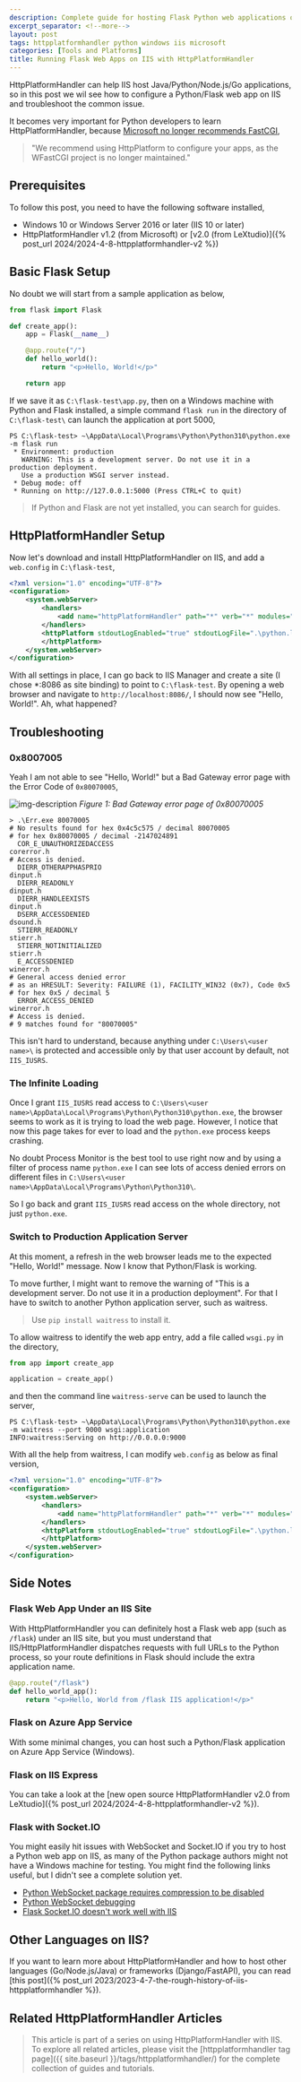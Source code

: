 ```yaml
---
description: Complete guide for hosting Flask Python web applications on IIS using HttpPlatformHandler with troubleshooting tips and production configuration
excerpt_separator: <!--more-->
layout: post
tags: httpplatformhandler python windows iis microsoft
categories: [Tools and Platforms]
title: Running Flask Web Apps on IIS with HttpPlatformHandler
---
```

HttpPlatformHandler can help IIS host Java/Python/Node.js/Go applications, so in this post we wil see how to configure a Python/Flask web app on IIS and troubleshoot the common issue.

It becomes very important for Python developers to learn HttpPlatformHandler, because [Microsoft no longer recommends FastCGI](https://docs.microsoft.com/visualstudio/python/configure-web-apps-for-iis-windows?view=vs-2022#configure-the-fastcgi-handler),

> "We recommend using HttpPlatform to configure your apps, as the WFastCGI project is no longer maintained."

<!--more-->

## Prerequisites

To follow this post, you need to have the following software installed,

* Windows 10 or Windows Server 2016 or later (IIS 10 or later)
* HttpPlatformHandler v1.2 (from Microsoft) or [v2.0 (from LeXtudio)]({% post_url 2024/2024-4-8-httpplatformhandler-v2 %})

## Basic Flask Setup

No doubt we will start from a sample application as below,

``` python
from flask import Flask

def create_app():
    app = Flask(__name__)

    @app.route("/")
    def hello_world():
        return "<p>Hello, World!</p>"

    return app
```

If we save it as `C:\flask-test\app.py`, then on a Windows machine with Python and Flask installed, a simple command `flask run` in the directory of `C:\flask-test\` can launch the application at port 5000,

``` text
PS C:\flask-test> ~\AppData\Local\Programs\Python\Python310\python.exe -m flask run
 * Environment: production
   WARNING: This is a development server. Do not use it in a production deployment.
   Use a production WSGI server instead.
 * Debug mode: off
 * Running on http://127.0.0.1:5000 (Press CTRL+C to quit)
```

> If Python and Flask are not yet installed, you can search for guides.

## HttpPlatformHandler Setup

Now let's download and install HttpPlatformHandler on IIS, and add a `web.config` in `C:\flask-test`,

``` xml
<?xml version="1.0" encoding="UTF-8"?>
<configuration>
    <system.webServer>
        <handlers>
            <add name="httpPlatformHandler" path="*" verb="*" modules="httpPlatformHandler" resourceType="Unspecified" requireAccess="Script" />
        </handlers>
        <httpPlatform stdoutLogEnabled="true" stdoutLogFile=".\python.log" startupTimeLimit="20" processPath="C:\Users\<user name>\AppData\Local\Programs\Python\Python310\python.exe" arguments="-m flask run --port %HTTP_PLATFORM_PORT%">
        </httpPlatform>
    </system.webServer>
</configuration>
```

With all settings in place, I can go back to IIS Manager and create a site (I chose *:8086 as site binding) to point to `C:\flask-test`. By opening a web browser and navigate to `http://localhost:8086/`, I should now see "Hello, World!". Ah, what happened?

## Troubleshooting

### 0x8007005
Yeah I am not able to see "Hello, World!" but a Bad Gateway error page with the Error Code of `0x80070005`,

![img-description](/images/python-access-denied.jpeg)
_Figure 1: Bad Gateway error page of 0x80070005_

``` text
> .\Err.exe 80070005
# No results found for hex 0x4c5c575 / decimal 80070005
# for hex 0x80070005 / decimal -2147024891
  COR_E_UNAUTHORIZEDACCESS                                       corerror.h
# Access is denied.
  DIERR_OTHERAPPHASPRIO                                          dinput.h
  DIERR_READONLY                                                 dinput.h
  DIERR_HANDLEEXISTS                                             dinput.h
  DSERR_ACCESSDENIED                                             dsound.h
  STIERR_READONLY                                                stierr.h
  STIERR_NOTINITIALIZED                                          stierr.h
  E_ACCESSDENIED                                                 winerror.h
# General access denied error
# as an HRESULT: Severity: FAILURE (1), FACILITY_WIN32 (0x7), Code 0x5
# for hex 0x5 / decimal 5
  ERROR_ACCESS_DENIED                                            winerror.h
# Access is denied.
# 9 matches found for "80070005"
```

This isn't hard to understand, because anything under `C:\Users\<user name>\` is protected and accessible only by that user account by default, not `IIS_IUSRS`.

### The Infinite Loading
Once I grant `IIS_IUSRS` read access to `C:\Users\<user name>\AppData\Local\Programs\Python\Python310\python.exe`, the browser seems to work as it is trying to load the web page. However, I notice that now this page takes for ever to load and the `python.exe` process keeps crashing.

No doubt Process Monitor is the best tool to use right now and by using a filter of process name `python.exe` I can see lots of access denied errors on different files in `C:\Users\<user name>\AppData\Local\Programs\Python\Python310\`.

So I go back and grant `IIS_IUSRS` read access on the whole directory, not just `python.exe`.

### Switch to Production Application Server
At this moment, a refresh in the web browser leads me to the expected "Hello, World!" message. Now I know that Python/Flask is working.

To move further, I might want to remove the warning of "This is a development server. Do not use it in a production deployment". For that I have to switch to another Python application server, such as waitress.

> Use `pip install waitress` to install it.

To allow waitress to identify the web app entry, add a file called `wsgi.py` in the directory,

``` python
from app import create_app

application = create_app()
```
and then the command line `waitress-serve` can be used to launch the server,

``` text
PS C:\flask-test> ~\AppData\Local\Programs\Python\Python310\python.exe -m waitress --port 9000 wsgi:application
INFO:waitress:Serving on http://0.0.0.0:9000
```

With all the help from waitress, I can modify `web.config` as below as final version,

``` xml
<?xml version="1.0" encoding="UTF-8"?>
<configuration>
    <system.webServer>
        <handlers>
            <add name="httpPlatformHandler" path="*" verb="*" modules="httpPlatformHandler" resourceType="Unspecified" requireAccess="Script" />
        </handlers>
        <httpPlatform stdoutLogEnabled="true" stdoutLogFile=".\python.log" startupTimeLimit="20" processPath="C:\Users\lextudio\AppData\Local\Programs\Python\Python310\python.exe" arguments="-m waitress --port %HTTP_PLATFORM_PORT% wsgi:application">
        </httpPlatform>
    </system.webServer>
</configuration>
```

## Side Notes

### Flask Web App Under an IIS Site
With HttpPlatformHandler you can definitely host a Flask web app (such as `/flask`) under an IIS site, but you must understand that IIS/HttpPlatformHandler dispatches requests with full URLs to the Python process, so your route definitions in Flask should include the extra application name.

``` python
@app.route("/flask")
def hello_world_app():
    return "<p>Hello, World from /flask IIS application!</p>"
```

### Flask on Azure App Service
With some minimal changes, you can host such a Python/Flask application on Azure App Service (Windows).

### Flask on IIS Express
You can take a look at the [new open source HttpPlatformHandler v2.0 from LeXtudio]({% post_url 2024/2024-4-8-httpplatformhandler-v2 %}).

### Flask with Socket.IO
You might easily hit issues with WebSocket and Socket.IO if you try to host a Python web app on IIS, as many of the Python package authors might not have a Windows machine for testing. You might find the following links useful, but I didn't see a complete solution yet.

* [Python WebSocket package requires compression to be disabled](https://github.com/python-websockets/websockets/issues/1192)
* [Python WebSocket debugging](https://websockets.readthedocs.io/en/stable/howto/cheatsheet.html#debugging)
* [Flask Socket.IO doesn't work well with IIS](https://stackoverflow.com/questions/77771538/flask-socketio-gevent-or-eventlet-windows-iis-do-these-things-work-tog)

## Other Languages on IIS?

If you want to learn more about HttpPlatformHandler and how to host other languages (Go/Node.js/Java) or frameworks (Django/FastAPI), you can read [this post]({% post_url 2023/2023-4-7-the-rough-history-of-iis-httpplatformhandler %}).

## Related HttpPlatformHandler Articles

> This article is part of a series on using HttpPlatformHandler with IIS. To explore all related articles, please visit the [httpplatformhandler tag page]({{ site.baseurl }}/tags/httpplatformhandler/) for the complete collection of guides and tutorials.
